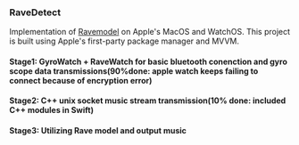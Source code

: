 ### RaveDetect 
Implementation of [Ravemodel](https://github.com/acids-ircam/RAVE) on Apple's MacOS and WatchOS. This project is built using Apple's first-party package manager and MVVM.


#### Stage1: GyroWatch + RaveWatch for basic bluetooth conenction and gyro scope data transmissions(90%done: apple watch keeps failing to connect because of encryption error)
#### Stage2: C++ unix socket music stream transmission(10% done: included C++ modules in Swift)
#### Stage3: Utilizing Rave model and output music
